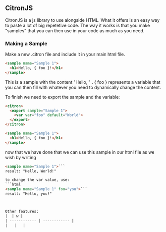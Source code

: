## CitronJS
CitronJS is a js library to use alongside HTML. What it offers is an easy way to paste a lot of big repetetive code.
The way it works is that you make "samples" that you can then use in your code as much as you need. 

### Making a Sample
Make a new .citron file and include it in your main html file. 
````html
<sample name="Sample 1">
  <h1>Hello, { foo }!</h1>
</sample>
````
This is a sample with the content "Hello, " . { foo } represents a variable that you can then fill with whatever you need to dynamically change the content.

To finish we need to export the sample and the variable:
````html
<citron>
  <export sample="Sample 1">
    <var var="foo" default="World">
  </export>
</citron>

<sample name="Sample 1">
  <h1>Hello, { foo }!</h1>
</sample>
````

now that we have done that we can use this sample in our html file as we wish by writing
```html 
<sample name="Sample 1">```
result: "Hello, World!"

to change the var value, use: 
```html 
<sample name="Sample 1" foo="you">```
result: "Hello, you!"



Other features:
|  | w |
| ------------ | ------------ |
|   |   |

